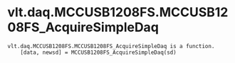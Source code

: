 # vlt.daq.MCCUSB1208FS.MCCUSB1208FS_AcquireSimpleDaq

```
vlt.daq.MCCUSB1208FS.MCCUSB1208FS_AcquireSimpleDaq is a function.
    [data, newsd] = MCCUSB1208FS_AcquireSimpleDaq(sd)

```
